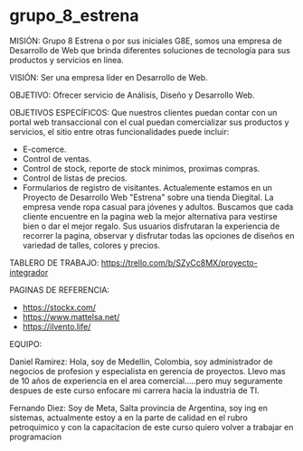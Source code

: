 # grupo_8_estrena

MISIÓN:
Grupo 8 Estrena o por sus iniciales G8E, somos una empresa de Desarrollo de Web que brinda diferentes soluciones de tecnología para sus productos y servicios en linea.

VISIÓN:
Ser una empresa líder en Desarrollo de Web.

OBJETIVO:
Ofrecer servicio de Análisis, Diseño y Desarrollo Web.

OBJETIVOS ESPECÍFICOS:
Que nuestros clientes puedan contar con un portal web transaccional con el cual puedan comercializar sus productos y servicios, el sitio entre otras funcionalidades puede incluir:
- E-comerce.
- Control de ventas.
- Control de stock, reporte de stock minimos, proximas compras.
- Control de listas de precios.
- Formularios de registro de visitantes.
Actualemente estamos en un Proyecto de Desarrollo Web "Estrena" sobre una tienda Diegital. La empresa vende ropa casual para jóvenes y adultos. Buscamos que cada cliente encuentre en la pagina web la mejor alternativa para vestirse bien o dar el mejor regalo. Sus usuarios disfrutaran la experiencia de recorrer la pagina, observar y disfrutar todas las opciones de diseños en variedad de talles, colores y precios.


TABLERO DE TRABAJO:
https://trello.com/b/SZyCc8MX/proyecto-integrador


PAGINAS DE REFERENCIA:
- https://stockx.com/
- https://www.mattelsa.net/
- https://ilvento.life/


EQUIPO:

Daniel Ramirez: Hola, soy de Medellin, Colombia, soy administrador de negocios de profesion y especialista en gerencia de proyectos. Llevo mas de 10 años de experiencia en el area comercial.....pero muy seguramente despues de este curso enfocare mi carrera hacia la industria de TI.

Fernando Diez: Soy de Meta, Salta provincia de Argentina, soy ing en sistemas, actualmente estoy a en la parte de calidad en el rubro petroquimico y con la capacitacion de este curso quiero volver a trabajar en programacion
